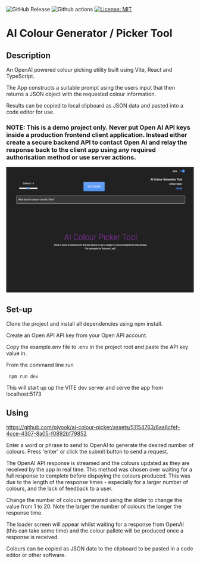 ![GitHub Release](https://img.shields.io/github/v/release/piyook/ai-colour-picker)
![Github actions](https://github.com/piyook/ai-colour-picker/actions/workflows/tests.yaml/badge.svg)
[![License: MIT](https://img.shields.io/badge/License-MIT-yellow.svg)](https://opensource.org/licenses/MIT)

# AI Colour Generator / Picker Tool

## Description

An OpenAI powered colour picking utility built using Vite, React and TypeScript.

The App constructs a suitable prompt using the users input that then returns a JSON object with the requested colour information.

Results can be copied to local clipboard as JSON data and pasted into a code editor for use.

### NOTE: This is a demo project only. Never put Open AI API keys inside a production frontend client application. Instead either create a secure backend API to contact Open AI and relay the response back to the client app using any required authorisation method or use server actions.

![intro view](images/intro.png)  

## Set-up

Clone the project and install all dependencies using npm install.

Create an Open API API key from your Open API account.

Copy the example.env file to .env in the project root and paste the API key value in.

From the command line run  

```
 npm run dev
```

This will start up up the VITE dev server and serve the app from localhost:5173

## Using


https://github.com/piyook/ai-colour-picker/assets/51154763/6aa6cfef-4cce-4307-8a05-f0892bf79852



Enter a word or phrase to send to OpenAI to generate the desired number of colours. Press 'enter' or click the submit button to send a request.

The OpenAI API response is streamed and the colours updated as they are received by the app in real time. This method was chosen over waiting for a full response to complete before dispaying the colours produced. This was due to the length of the response times - especially for a larger number of colours, and the lack of feedback to a user.

Change the number of colours generated using the slider to change the value from 1 to 20. Note the larger the number of colours the longer the response time.  

The loader screen will appear whilst waiting for a response from OpenAI (this can take some time) and the colour pallete will be produced once a response is received.

Colours can be copied as JSON data to the clipboard to be pasted in a code editor or other software.
